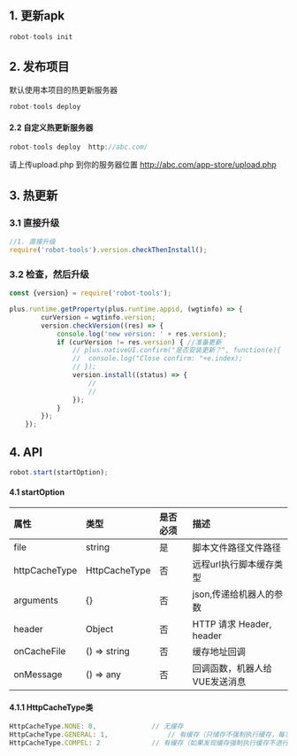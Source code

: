 ## 1. 更新apk   
```js
robot-tools init
```
## 2. 发布项目   
默认使用本项目的热更新服务器
```js
robot-tools deploy
```

#### 2.2 自定义热更新服务器
```js 
robot-tools deploy  http://abc.com/
```
请上传upload.php 到你的服务器位置 http://abc.com/app-store/upload.php


## 3. 热更新
### 3.1 直接升级
```js
//1. 直接升级
require('robot-tools').version.checkThenInstall();
```
### 3.2 检查，然后升级
```js
const {version} = require('robot-tools');

plus.runtime.getProperty(plus.runtime.appid, (wgtinfo) => {
        curVersion = wgtinfo.version;
        version.checkVersion((res) => {
            console.log('new version: ' + res.version);
            if (curVersion != res.version) { //准备更新
                // plus.nativeUI.confirm("是否安装更新？", function(e){
                // 	console.log("Close confirm: "+e.index);
                // });
                version.install((status) => {
                    //
                    //
                });
            }
        });
    });
```
## 4. API
```js
robot.start(startOption);
```
#### 4.1 startOption
| 属性| 类型 | 是否必须 | 描述 |
| :-----| :----- | :----- | :----- |
| file | string | 是 | 脚本文件路径文件路径 |
| httpCacheType | HttpCacheType | 否 | 远程url执行脚本缓存类型 |
| arguments | {} | 否 | json,传递给机器人的参数 |
| header | Object | 否 | HTTP 请求 Header, header |
| onCacheFile | () => string | 否 | 缓存地址回调 |
| onMessage | () => any | 否 | 回调函数，机器人给VUE发送消息 |
#### 4.1.1 HttpCacheType类
```js
HttpCacheType.NONE: 0,				// 无缓存
HttpCacheType.GENERAL: 1,		        // 有缓存（只储存不强制执行缓存，每次还是会下载）
HttpCacheType.COMPEL: 2				// 有缓存（如果发现缓存强制执行缓存不进行下载）
```
